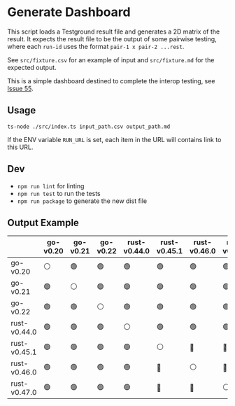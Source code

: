 # Generate Dashboard

This script loads a Testground result file and generates a 2D matrix of the result.
It expects the result file to be the output of some pairwise testing, where each `run-id` uses the format `pair-1 x pair-2 ...rest`.

See `src/fixture.csv` for an example of input and `src/fixture.md` for the expected output.

This is a simple dashboard destined to complete the interop testing, see [Issue 55](https://github.com/libp2p/test-plans/issues/55).

## Usage

`ts-node ./src/index.ts input_path.csv output_path.md`

If the ENV variable `RUN_URL` is set, each item in the URL will contains link to this URL.

## Dev

- `npm run lint` for linting
- `npm run test` to run the tests
- `npm run package` to generate the new dist file

## Output Example

|              | go-v0.20       | go-v0.21       | go-v0.22       | rust-v0.44.0   | rust-v0.45.1   | rust-v0.46.0   | rust-v0.47.0   |
| ------------ | -------------- | -------------- | -------------- | -------------- | -------------- | -------------- | -------------- |
| go-v0.20     | :white_circle: | :green_circle: | :green_circle: | :green_circle: | :green_circle: | :green_circle: | :green_circle: |
| go-v0.21     | :green_circle: | :white_circle: | :green_circle: | :green_circle: | :green_circle: | :green_circle: | :green_circle: |
| go-v0.22     | :green_circle: | :green_circle: | :white_circle: | :green_circle: | :green_circle: | :green_circle: | :green_circle: |
| rust-v0.44.0 | :green_circle: | :green_circle: | :green_circle: | :white_circle: | :green_circle: | :green_circle: | :green_circle: |
| rust-v0.45.1 | :green_circle: | :green_circle: | :green_circle: | :green_circle: | :white_circle: | :red_circle:   | :red_circle:   |
| rust-v0.46.0 | :green_circle: | :green_circle: | :green_circle: | :green_circle: | :red_circle:   | :white_circle: | :red_circle:   |
| rust-v0.47.0 | :green_circle: | :green_circle: | :green_circle: | :green_circle: | :red_circle:   | :red_circle:   | :white_circle: |
